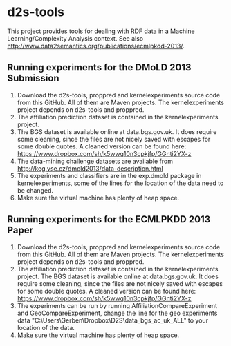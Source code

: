 d2s-tools
=========

This project provides tools for dealing with RDF data in a Machine Learning/Complexity Analysis context.
See also http://www.data2semantics.org/publications/ecmlpkdd-2013/.

## Running experiments for the DMoLD 2013 Submission

1. Download the d2s-tools, proppred and kernelexperiments source code from this GitHub. All of them are Maven projects. The kernelexperiments project depends on d2s-tools and proppred.
2. The affiliation prediction dataset is contained in the kernelexperiments project. 
3. The BGS dataset is available online at data.bgs.gov.uk. It does require some cleaning, since the files are not nicely saved with escapes for some double quotes. A cleaned version can be found here: https://www.dropbox.com/sh/k5wwq10n3cpkjfp/GGnti2YX-z
4. The data-mining challenge datasets are available from http://keg.vse.cz/dmold2013/data-description.html
5. The experiments and classifiers are in the exp.dmold package in kernelexperiments, some of the lines for the location of the data need to be changed.
6. Make sure the virtual machine has plenty of heap space.


## Running experiments for the ECMLPKDD 2013 Paper

1. Download the d2s-tools, proppred and kernelexperiments source code from this GitHub. All of them are Maven projects. The kernelexperiments project depends on d2s-tools and proppred.
2. The affiliation prediction dataset is contained in the kernelexperiments project. The BGS dataset is available online at data.bgs.gov.uk. It does require some cleaning, since the files are not nicely saved with escapes for some double quotes. A cleaned version can be found here: https://www.dropbox.com/sh/k5wwq10n3cpkjfp/GGnti2YX-z
3. The experiments can be run by running AffiliationCompareExperiment and GeoCompareExperiment, change the line for the geo experiments data "C:\\Users\\Gerben\\Dropbox\\D2S\\data_bgs_ac_uk_ALL" to your location of the data.
4. Make sure the virtual machine has plenty of heap space.



